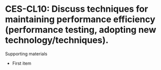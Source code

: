 # CES-CL10:  	Discuss techniques for maintaining performance efficiency (performance testing, adopting new technology/techniques).	 

Supporting materials

* First item